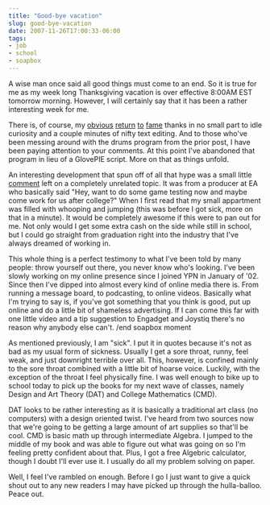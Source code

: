 ```yaml
---
title: "Good-bye vacation"
slug: good-bye-vacation
date: 2007-11-26T17:00:33-06:00
tags:
- job
- school
- soapbox
---
```

A wise man once said all good things must come to an end. So it is true for me as my week long Thanksgiving vacation is over effective 8:00AM EST tomorrow morning. However, I will certainly say that it has been a rather interesting week for me.

There is, of course, my [obvious](http://www.destructoid.com/hack-rock-band-drums-to-work-with-windows-marvel-at-them-working-with-windows-55562.phtml) [return](http://www.joystiq.com/2007/11/23/use-the-rock-band-drums-with-your-pc/) [to](http://www.engadget.com/2007/11/22/rock-band-drum-kit-hacked-for-windows/) [fame](http://kotaku.com/gaming/clip/rock-band-drums-work-on-pc-326030.php) thanks in no small part to idle curiosity and a couple minutes of nifty text editing. And to those who've been messing around with the drums program from the prior post, I have been paying attention to your comments. At this point I've abandoned that program in lieu of a GlovePIE script. More on that as things unfold.

An interesting development that spun off of all that hype was a small little [comment](http://www.dxprog.com/entry/welcome-to-the-brawl-of-the-century/#comments) left on a completely unrelated topic. It was from a producer at EA who basically said "Hey, want to do some game testing now and maybe come work for us after college?" When I first read that my small appartment was filled with whooping and jumping (this was before I got sick, more on that in a minute). It would be completely awesome if this were to pan out for me. Not only would I get some extra cash on the side while still in school, but I could go straight from graduation right into the industry that I've always dreamed of working in.

This whole thing is a perfect testimony to what I've been told by many people: throw yourself out there, you never know who's looking. I've been slowly working on my online presence since I joined YPN in January of '02. Since then I've dipped into almost every kind of online media there is. From running a message board, to podcasting, to online videos. Basically what I'm trying to say is, if you've got something that you think is good, put up online and do a little bit of shameless advertising. If I can come this far with one little video and a tip suggestion to Engadget and Joystiq there's no reason why anybody else can't. /end soapbox moment

As mentioned previously, I am "sick". I put it in quotes because it's not as bad as my usual form of sickness. Usually I get a sore throat, runny, feel weak, and just downright terrible over all. This, however, is confined mainly to the sore throat combined with a little bit of hoarse voice. Luckily, with the exception of the throat I feel physically fine. I was well enough to bike up to school today to pick up the books for my next wave of classes, namely Design and Art Theory (DAT) and College Mathematics (CMD).

DAT looks to be rather interesting as it is basically a traditional art class (no computers) with a design oriented twist. I've heard from two sources now that we're going to be getting a large amount of art supplies so that'll be cool. CMD is basic math up through intermediate Algebra. I jumped to the middle of my book and was able to figure out what was going on so I'm feeling pretty confident about that. Plus, I got a free Algebric calculator, though I doubt I'll ever use it. I usually do all my problem solving on paper.

Well, I feel I've rambled on enough. Before I go I just want to give a quick shout out to any new readers I may have picked up through the hulla-balloo. Peace out.
